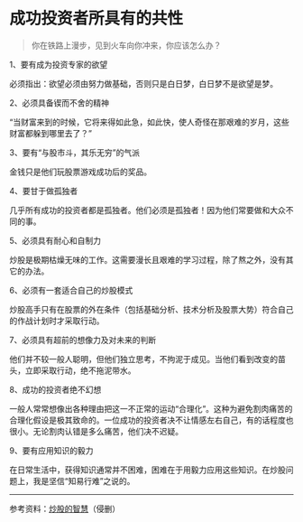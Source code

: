 # 成功投资者所具有的共性

> 你在铁路上漫步，见到火车向你冲来，你应该怎么办？

1、要有成为投资专家的欲望

必须指出：欲望必须由努力做基础，否则只是白日梦，白日梦不是欲望是梦。

2、必须具备锲而不舍的精神

“当财富来到的时候，它将来得如此急，如此快，使人奇怪在那艰难的岁月，这些财富都躲到哪里去了？”

3、要有“与股市斗，其乐无穷”的气派

金钱只是他们玩股票游戏成功后的奖品。

4、要甘于做孤独者

几乎所有成功的投资者都是孤独者。他们必须是孤独者！因为他们常要做和大众不同的事。

5、必须具有耐心和自制力

炒股是极期枯燥无味的工作。这需要漫长且艰难的学习过程，除了熬之外，没有其它的办法。

6、必须有一套适合自己的炒股模式

炒股高手只有在股票的外在条件（包括基础分析、技术分析及股票大势）符合自己的作战计划时才采取行动。

7、必须具有超前的想像力及对未来的判断

他们并不较一般人聪明，但他们独立思考，不拘泥于成见。当他们看到改变的苗头，立即采取行动，绝不拖泥带水。

8、成功的投资者绝不幻想

一般人常常想像出各种理由把这一不正常的运动“合理化”。这种为避免割肉痛苦的合理化假设是极其致命的。一位成功的投资者决不让情感左右自己，有的话程度也很小。无论割肉认错是多么痛苦，他们决不迟疑。

9、要有应用知识的毅力

在日常生活中，获得知识通常并不困难，困难在于用毅力应用这些知识。在炒股问题上，我是坚信“知易行难”之说的。

------

参考资料：[炒股的智慧](https://stocks.codeyu.com/)（侵删）